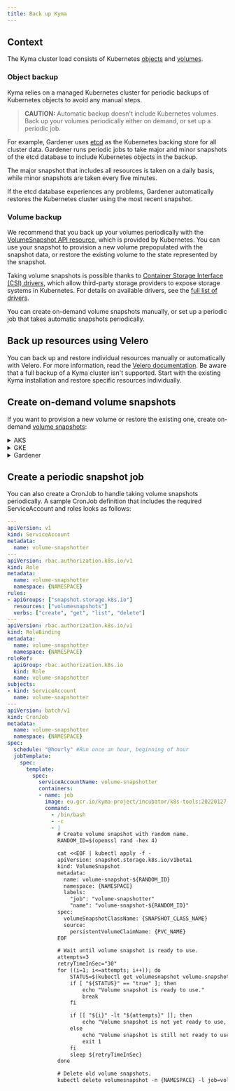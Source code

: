 ```yaml
---
title: Back up Kyma
---
```


## Context

The Kyma cluster load consists of Kubernetes [objects](https://kubernetes.io/docs/concepts/overview/working-with-objects/kubernetes-objects/) and [volumes](https://kubernetes.io/docs/concepts/storage/volumes/).

### Object backup

Kyma relies on a managed Kubernetes cluster for periodic backups of Kubernetes objects to avoid any manual steps.

>**CAUTION:** Automatic backup doesn't include Kubernetes volumes. Back up your volumes periodically either on demand, or set up a periodic job.

For example, Gardener uses [etcd](https://etcd.io/) as the Kubernetes backing store for all cluster data. Gardener runs periodic jobs to take major and minor snapshots of the etcd database to include Kubernetes objects in the backup.

The major snapshot that includes all resources is taken on a daily basis, while minor snapshots are taken every five minutes.

If the etcd database experiences any problems, Gardener automatically restores the Kubernetes cluster using the most recent snapshot.

### Volume backup

We recommend that you back up your volumes periodically with the [VolumeSnapshot API resource](https://kubernetes.io/docs/concepts/storage/volume-snapshots/#volumesnapshots), which is provided by Kubernetes. You can use your snapshot to provision a new volume prepopulated with the snapshot data, or restore the existing volume to the state represented by the snapshot.

Taking volume snapshots is possible thanks to [Container Storage Interface (CSI) drivers](https://kubernetes-csi.github.io/docs/), which allow third-party storage providers to expose storage systems in Kubernetes. For details on available drivers, see the [full list of drivers](https://kubernetes-csi.github.io/docs/drivers.html).

You can create on-demand volume snapshots manually, or set up a periodic job that takes automatic snapshots periodically.

## Back up resources using Velero

You can back up and restore individual resources manually or automatically with Velero. For more information, read the [Velero documentation](https://velero.io/docs/).
Be aware that a full backup of a Kyma cluster isn't supported. Start with the existing Kyma installation and restore specific resources individually.

## Create on-demand volume snapshots

If you want to provision a new volume or restore the existing one, create on-demand [volume snapshots](https://kubernetes.io/docs/concepts/storage/volume-snapshots/):

<div tabs name="backup-providers">
  <details>
  <summary label="AKS">
  AKS
  </summary>

### Prerequisites

  The minimum supported Kubernetes version is 1.17.

### Steps

  1. [Install the CSI driver](https://github.com/kubernetes-sigs/azuredisk-csi-driver/blob/master/docs/install-csi-driver-master.md).
  2. [Create a volume snapshot](https://github.com/kubernetes-sigs/azuredisk-csi-driver/tree/master/deploy/example/snapshot).

  </details>
  
  <details>
  <summary label="GKE">
  GKE
  </summary>

### Prerequisites

  The minimum supported Kubernetes version is 1.14.

### Steps

  1. [Enable the required feature gate on the cluster](https://cloud.google.com/kubernetes-engine/docs/how-to/gce-pd-csi-driver).
  2. Check out [the repository for the Google Compute Engine Persistent Disk (GCE PD) CSI driver](https://github.com/kubernetes-sigs/gcp-compute-persistent-disk-csi-driver) for details on how to use volume snapshots on GKE.

  </details>

  <details>
  <summary label="Gardener GCP">
  Gardener
  </summary>

### Prerequisites

  - As of Kubernetes version 1.18, Gardener **GCP** and **AWS** by default use CSI drivers and support taking volume snapshots.
  - Gardener **Azure** supports CSI drivers as of Kubernetes version 1.21.

### Steps

  1. Create a VolumeSnapshotClass with the correct driver:
    - for GCP: `pd.csi.storage.gke.io`
    - for AWS: `ebs.csi.aws.com`
    - for Azure: `disk.csi.azure.com`

  ```yaml
  apiVersion: snapshot.storage.k8s.io/v1beta1
  kind: VolumeSnapshotClass
  metadata:
    annotations:
      snapshot.storage.kubernetes.io/is-default-class: "true"
    name: snapshot-class
  driver: <enter correct one for cloud provider>
  deletionPolicy: Delete
  ```
  
  2. Create a VolumeSnapshot resource:

  ```yaml
  apiVersion: snapshot.storage.k8s.io/v1beta1
  kind: VolumeSnapshot
  metadata:
    name: snapshot
  spec:
    source:
      persistentVolumeClaimName: {PVC_NAME}
  ```

  3. Wait until the **READYTOUSE** field has the `true` status to verify that the snapshot was taken successfully:

  ```bash
  kubectl get volumesnapshot -w
  ```

  4. Use this snapshot as a datasource to create a PVC:
  
  ```yaml
  apiVersion: v1
  kind: PersistentVolumeClaim
  metadata:
    name: pvc-restored
  spec:
    accessModes:
     - ReadWriteOnce
    storageClassName: snapshot-class
    resources:
      requests:
        storage: {SIZE_OF_ORIGINAL_PVC}
    dataSource:
      name: snapshot
      kind: VolumeSnapshot
      apiGroup: snapshot.storage.k8s.io
  ```

  </details>
 </div>

## Create a periodic snapshot job

You can also create a CronJob to handle taking volume snapshots periodically. A sample CronJob definition that includes the required ServiceAccount and roles looks as follows:

```yaml
---
apiVersion: v1
kind: ServiceAccount
metadata:
  name: volume-snapshotter
---
apiVersion: rbac.authorization.k8s.io/v1
kind: Role
metadata:
  name: volume-snapshotter
  namespace: {NAMESPACE}
rules:
- apiGroups: ["snapshot.storage.k8s.io"]
  resources: ["volumesnapshots"]
  verbs: ["create", "get", "list", "delete"]
---
apiVersion: rbac.authorization.k8s.io/v1
kind: RoleBinding
metadata:
  name: volume-snapshotter
  namespace: {NAMESPACE}
roleRef:
  apiGroup: rbac.authorization.k8s.io
  kind: Role
  name: volume-snapshotter
subjects:
- kind: ServiceAccount
  name: volume-snapshotter
---
apiVersion: batch/v1
kind: CronJob
metadata:
  name: volume-snapshotter
  namespace: {NAMESPACE}
spec:
  schedule: "@hourly" #Run once an hour, beginning of hour
  jobTemplate:
    spec:
      template:
        spec:
          serviceAccountName: volume-snapshotter
          containers:
          - name: job
            image: eu.gcr.io/kyma-project/incubator/k8s-tools:20220127-ec72a890
            command:
              - /bin/bash
              - -c
              - |
                # Create volume snapshot with random name.
                RANDOM_ID=$(openssl rand -hex 4)

                cat <<EOF | kubectl apply -f -
                apiVersion: snapshot.storage.k8s.io/v1beta1
                kind: VolumeSnapshot
                metadata:
                  name: volume-snapshot-${RANDOM_ID}
                  namespace: {NAMESPACE}
                  labels:
                    "job": "volume-snapshotter"
                    "name": "volume-snapshot-${RANDOM_ID}"
                spec:
                  volumeSnapshotClassName: {SNAPSHOT_CLASS_NAME}
                  source:
                    persistentVolumeClaimName: {PVC_NAME}
                EOF

                # Wait until volume snapshot is ready to use.
                attempts=3
                retryTimeInSec="30"
                for ((i=1; i<=attempts; i++)); do
                    STATUS=$(kubectl get volumesnapshot volume-snapshot-${RANDOM_ID} -n {NAMESPACE} -o jsonpath='{.status.readyToUse}')
                    if [ "${STATUS}" == "true" ]; then
                        echo "Volume snapshot is ready to use."
                        break
                    fi

                    if [[ "${i}" -lt "${attempts}" ]]; then
                        echo "Volume snapshot is not yet ready to use, let's wait ${retryTimeInSec} seconds and retry. Attempts ${i} of ${attempts}."
                    else
                        echo "Volume snapshot is still not ready to use after ${attempts} attempts, giving up."
                        exit 1
                    fi
                    sleep ${retryTimeInSec}
                done

                # Delete old volume snapshots.
                kubectl delete volumesnapshot -n {NAMESPACE} -l job=volume-snapshotter,name!=volume-snapshot-${RANDOM_ID}
```
